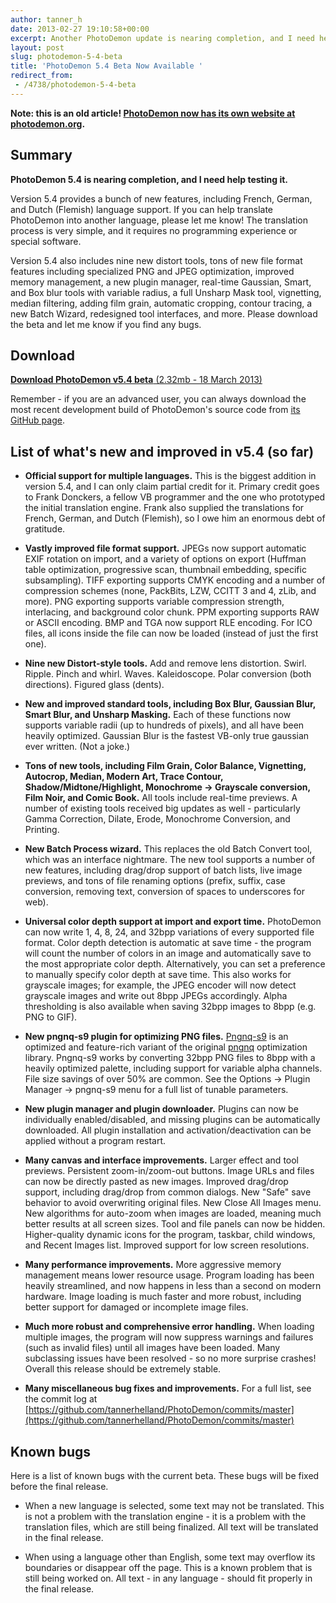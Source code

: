 ```yaml
---
author: tanner_h
date: 2013-02-27 19:10:58+00:00
excerpt: Another PhotoDemon update is nearing completion, and I need help testing it.  Download a free copy, give it a spin, and let me know what you think.  Lots of new features in this release, including French, German, and Dutch language support, distortion tools, upgraded Blur and Sharpen tools (including a new Smart Blur), JPEG/PNG optimization, and more.
layout: post
slug: photodemon-5-4-beta
title: 'PhotoDemon 5.4 Beta Now Available '
redirect_from: 
 - /4738/photodemon-5-4-beta
---
```


**Note: this is an old article!  [PhotoDemon now has its own website at photodemon.org](https://photodemon.org).**

## Summary

**PhotoDemon 5.4 is nearing completion, and I need help testing it.**  

Version 5.4 provides a bunch of new features, including French, German, and Dutch (Flemish) language support.  If you can help translate PhotoDemon into another language, please let me know!  The translation process is very simple, and it requires no programming experience or special software.

Version 5.4 also includes nine new distort tools, tons of new file format features including specialized PNG and JPEG optimization, improved memory management, a new plugin manager, real-time Gaussian, Smart, and Box blur tools with variable radius, a full Unsharp Mask tool, vignetting, median filtering, adding film grain, automatic cropping, contour tracing, a new Batch Wizard, redesigned tool interfaces, and more.  Please download the beta and let me know if you find any bugs.

## Download

[**Download PhotoDemon v5.4 beta** (2.32mb - 18 March 2013)](https://photodemon.org/download/)

Remember - if you are an advanced user, you can always download the most recent development build of PhotoDemon's source code from [its GitHub page](https://github.com/tannerhelland/PhotoDemon).

## List of what's new and improved in v5.4 (so far)

  * **Official support for multiple languages.**  This is the biggest addition in version 5.4, and I can only claim partial credit for it.  Primary credit goes to Frank Donckers, a fellow VB programmer and the one who prototyped the initial translation engine.  Frank also supplied the translations for French, German, and Dutch (Flemish), so I owe him an enormous debt of gratitude.

  * **Vastly improved file format support.**  JPEGs now support automatic EXIF rotation on import, and a variety of options on export (Huffman table optimization, progressive scan, thumbnail embedding, specific subsampling).  TIFF exporting supports CMYK encoding and a number of compression schemes (none, PackBits, LZW, CCITT 3 and 4, zLib, and more).  PNG exporting supports variable compression strength, interlacing, and background color chunk.  PPM exporting supports RAW or ASCII encoding.  BMP and TGA now support RLE encoding.  For ICO files, all icons inside the file can now be loaded (instead of just the first one).

  * **Nine new Distort-style tools.**  Add and remove lens distortion.  Swirl.  Ripple.  Pinch and whirl.  Waves.  Kaleidoscope.  Polar conversion (both directions).  Figured glass (dents).

  * **New and improved standard tools, including Box Blur, Gaussian Blur, Smart Blur, and Unsharp Masking.**  Each of these functions now supports variable radii (up to hundreds of pixels), and all have been heavily optimized.  Gaussian Blur is the fastest VB-only true gaussian ever written.  (Not a joke.)

  * **Tons of new tools, including Film Grain, Color Balance, Vignetting, Autocrop, Median, Modern Art, Trace Contour, Shadow/Midtone/Highlight, Monochrome -> Grayscale conversion, Film Noir, and Comic Book.**  All tools include real-time previews.  A number of existing tools received big updates as well - particularly Gamma Correction, Dilate, Erode, Monochrome Conversion, and Printing.

  * **New Batch Process wizard.**  This replaces the old Batch Convert tool, which was an interface nightmare.  The new tool supports a number of new features, including drag/drop support of batch lists, live image previews, and tons of file renaming options (prefix, suffix, case conversion, removing text, conversion of spaces to underscores for web).

  * **Universal color depth support at import and export time.**  PhotoDemon can now write 1, 4, 8, 24, and 32bpp variations of every supported file format.  Color depth detection is automatic at save time - the program will count the number of colors in an image and automatically save to the most appropriate color depth.  Alternatively, you can set a preference to manually specify color depth at save time.  This also works for grayscale images; for example, the JPEG encoder will now detect grayscale images and write out 8bpp JPEGs accordingly.  Alpha thresholding is also available when saving 32bpp images to 8bpp (e.g. PNG to GIF).

  * **New pngnq-s9 plugin for optimizing PNG files.**  [Pngnq-s9](http://sourceforge.net/projects/pngnqs9/) is an optimized and feature-rich variant of the original [pngnq](http://pngnq.sourceforge.net/) optimization library.  Pngnq-s9 works by converting 32bpp PNG files to 8bpp with a heavily optimized palette, including support for variable alpha channels.  File size savings of over 50% are common.  See the Options -> Plugin Manager -> pngnq-s9 menu for a full list of tunable parameters.

  * **New plugin manager and plugin downloader.**  Plugins can now be individually enabled/disabled, and missing plugins can be automatically downloaded.  All plugin installation and activation/deactivation can be applied without a program restart.

  * **Many canvas and interface improvements.**  Larger effect and tool previews.  Persistent zoom-in/zoom-out buttons.  Image URLs and files can now be directly pasted as new images.  Improved drag/drop support, including drag/drop from common dialogs.  New "Safe" save behavior to avoid overwriting original files.  New Close All Images menu.  New algorithms for auto-zoom when images are loaded, meaning much better results at all screen sizes.  Tool and file panels can now be hidden.  Higher-quality dynamic icons for the program, taskbar, child windows, and Recent Images list.  Improved support for low screen resolutions.

  * **Many performance improvements.**  More aggressive memory management means lower resource usage.  Program loading has been heavily streamlined, and now happens in less than a second on modern hardware.  Image loading is much faster and more robust, including better support for damaged or incomplete image files.

  * **Much more robust and comprehensive error handling.**  When loading multiple images, the program will now suppress warnings and failures (such as invalid files) until all images have been loaded.  Many subclassing issues have been resolved - so no more surprise crashes!  Overall this release should be extremely stable.

  * **Many miscellaneous bug fixes and improvements.**  For a full list, see the commit log at [https://github.com/tannerhelland/PhotoDemon/commits/master](https://github.com/tannerhelland/PhotoDemon/commits/master)

## Known bugs

Here is a list of known bugs with the current beta.  These bugs will be fixed before the final release.

  * When a new language is selected, some text may not be translated.  This is not a problem with the translation engine - it is a problem with the translation files, which are still being finalized.  All text will be translated in the final release.

  * When using a language other than English, some text may overflow its boundaries or disappear off the page.  This is a known problem that is still being worked on.  All text - in any language - should fit properly in the final release.
